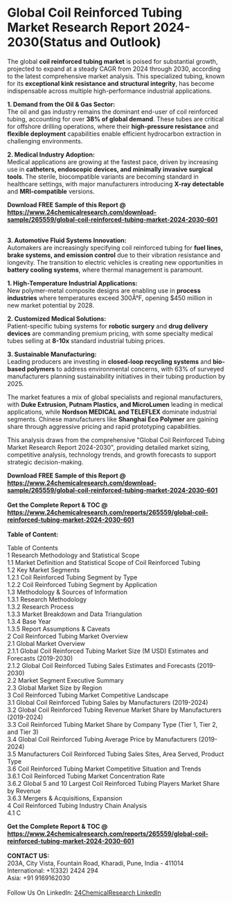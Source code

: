 <h1>Global Coil Reinforced Tubing Market Research Report 2024-2030(Status and Outlook)</h1><p>The global <strong>coil reinforced tubing market</strong> is poised for substantial growth, projected to expand at a steady CAGR from 2024 through 2030, according to the latest comprehensive market analysis. This specialized tubing, known for its <strong>exceptional kink resistance and structural integrity</strong>, has become indispensable across multiple high-performance industrial applications.</p><p><strong>1. Demand from the Oil &amp; Gas Sector:</strong><br>
The oil and gas industry remains the dominant end-user of coil reinforced tubing, accounting for over <strong>38% of global demand</strong>. These tubes are critical for offshore drilling operations, where their <strong>high-pressure resistance</strong> and <strong>flexible deployment</strong> capabilities enable efficient hydrocarbon extraction in challenging environments.</p><p><strong>2. Medical Industry Adoption:</strong><br>
Medical applications are growing at the fastest pace, driven by increasing use in <strong>catheters, endoscopic devices, and minimally invasive surgical tools</strong>. The sterile, biocompatible variants are becoming standard in healthcare settings, with major manufacturers introducing <strong>X-ray detectable</strong> and <strong>MRI-compatible</strong> versions.</p><div><b>Download FREE Sample of this Report @ 
            <a href="https://www.24chemicalresearch.com/download-sample/265559/global-coil-reinforced-tubing-market-2024-2030-601">
            https://www.24chemicalresearch.com/download-sample/265559/global-coil-reinforced-tubing-market-2024-2030-601</a></b></div><br><p><strong>3. Automotive Fluid Systems Innovation:</strong><br>
Automakers are increasingly specifying coil reinforced tubing for <strong>fuel lines, brake systems, and emission control</strong> due to their vibration resistance and longevity. The transition to electric vehicles is creating new opportunities in <strong>battery cooling systems</strong>, where thermal management is paramount.</p><p><strong>1. High-Temperature Industrial Applications:</strong><br>
New polymer-metal composite designs are enabling use in <strong>process industries</strong> where temperatures exceed 300Â°F, opening $450 million in new market potential by 2028.</p><p><strong>2. Customized Medical Solutions:</strong><br>
Patient-specific tubing systems for <strong>robotic surgery</strong> and <strong>drug delivery devices</strong> are commanding premium pricing, with some specialty medical tubes selling at <strong>8-10x</strong> standard industrial tubing prices.</p><p><strong>3. Sustainable Manufacturing:</strong><br>
Leading producers are investing in <strong>closed-loop recycling systems</strong> and <strong>bio-based polymers</strong> to address environmental concerns, with 63% of surveyed manufacturers planning sustainability initiatives in their tubing production by 2025.</p><p>The market features a mix of global specialists and regional manufacturers, with <strong>Duke Extrusion, Putnam Plastics, and MicroLumen</strong> leading in medical applications, while <strong>Nordson MEDICAL and TELEFLEX</strong> dominate industrial segments. Chinese manufacturers like <strong>Shanghai Eco Polymer</strong> are gaining share through aggressive pricing and rapid prototyping capabilities.</p><p>This analysis draws from the comprehensive "Global Coil Reinforced Tubing Market Research Report 2024-2030", providing detailed market sizing, competitive analysis, technology trends, and growth forecasts to support strategic decision-making.</p><div><b>Download FREE Sample of this Report @ 
            <a href="https://www.24chemicalresearch.com/download-sample/265559/global-coil-reinforced-tubing-market-2024-2030-601">
            https://www.24chemicalresearch.com/download-sample/265559/global-coil-reinforced-tubing-market-2024-2030-601</a></b></div><br><div><b>Get the Complete Report & TOC @ 
            <a href="https://www.24chemicalresearch.com/reports/265559/global-coil-reinforced-tubing-market-2024-2030-601">
            https://www.24chemicalresearch.com/reports/265559/global-coil-reinforced-tubing-market-2024-2030-601</a></b></div><br>
            <b>Table of Content:</b><p>Table of Contents<br />
1 Research Methodology and Statistical Scope<br />
1.1 Market Definition and Statistical Scope of Coil Reinforced Tubing<br />
1.2 Key Market Segments<br />
1.2.1 Coil Reinforced Tubing Segment by Type<br />
1.2.2 Coil Reinforced Tubing Segment by Application<br />
1.3 Methodology & Sources of Information<br />
1.3.1 Research Methodology<br />
1.3.2 Research Process<br />
1.3.3 Market Breakdown and Data Triangulation<br />
1.3.4 Base Year<br />
1.3.5 Report Assumptions & Caveats<br />
2 Coil Reinforced Tubing Market Overview<br />
2.1 Global Market Overview<br />
2.1.1 Global Coil Reinforced Tubing Market Size (M USD) Estimates and Forecasts (2019-2030)<br />
2.1.2 Global Coil Reinforced Tubing Sales Estimates and Forecasts (2019-2030)<br />
2.2 Market Segment Executive Summary<br />
2.3 Global Market Size by Region<br />
3 Coil Reinforced Tubing Market Competitive Landscape<br />
3.1 Global Coil Reinforced Tubing Sales by Manufacturers (2019-2024)<br />
3.2 Global Coil Reinforced Tubing Revenue Market Share by Manufacturers (2019-2024)<br />
3.3 Coil Reinforced Tubing Market Share by Company Type (Tier 1, Tier 2, and Tier 3)<br />
3.4 Global Coil Reinforced Tubing Average Price by Manufacturers (2019-2024)<br />
3.5 Manufacturers Coil Reinforced Tubing Sales Sites, Area Served, Product Type<br />
3.6 Coil Reinforced Tubing Market Competitive Situation and Trends<br />
3.6.1 Coil Reinforced Tubing Market Concentration Rate<br />
3.6.2 Global 5 and 10 Largest Coil Reinforced Tubing Players Market Share by Revenue<br />
3.6.3 Mergers & Acquisitions, Expansion<br />
4 Coil Reinforced Tubing Industry Chain Analysis<br />
4.1 C</p><div><b>Get the Complete Report & TOC @ 
            <a href="https://www.24chemicalresearch.com/reports/265559/global-coil-reinforced-tubing-market-2024-2030-601">
            https://www.24chemicalresearch.com/reports/265559/global-coil-reinforced-tubing-market-2024-2030-601</a></b></div><br><b>CONTACT US:</b><br>
            203A, City Vista, Fountain Road, Kharadi, Pune, India - 411014<br>
            International: +1(332) 2424 294<br>
            Asia: +91 9169162030 <br><br>
            Follow Us On LinkedIn: <a href="https://www.linkedin.com/company/24chemicalresearch/">24ChemicalResearch LinkedIn</a>